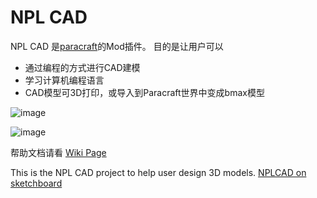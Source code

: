 # NPL CAD

NPL CAD 是[paracraft](http://paracraft.cn/)的Mod插件。 目的是让用户可以
- 通过编程的方式进行CAD建模
- 学习计算机编程语言
- CAD模型可3D打印，或导入到Paracraft世界中变成bmax模型

![image](https://cloud.githubusercontent.com/assets/94537/20040287/3c24d88c-a48f-11e6-99b0-53f25dec53d6.png)

![image](https://cloud.githubusercontent.com/assets/94537/20040202/0ead3850-a48e-11e6-9bdc-2c8f76812460.png)


帮助文档请看 [Wiki Page](https://github.com/tatfook/NPLCAD/wiki) 

This is the NPL CAD project to help user design 3D models.
[NPLCAD on sketchboard](https://sketchboard.me/zzZsv9h4RhIL)
